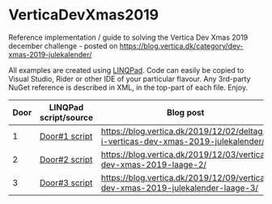 # VerticaDevXmas2019
Reference implementation / guide to solving the Vertica Dev Xmas 2019 december challenge - posted on https://blog.vertica.dk/category/dev-xmas-2019-julekalender/

All examples are created using [LINQPad](https://www.linqpad.net/). Code can easily be copied to Visual Studio, Rider or other IDE of your particular flavour. Any 3rd-party NuGet reference is described in XML, in the top-part of each file. Enjoy.

| Door | LINQPad script/source | Blog post
| --- | --- | --- |
| 1 | [Door#1 script](vertica-dev-xmas-2019-door%231.linq) | https://blog.vertica.dk/2019/12/02/deltag-i-verticas-dev-xmas-2019-julekalender/ |
| 2 | [Door#2 script](vertica-dev-xmas-2019-door%232.linq) | https://blog.vertica.dk/2019/12/03/vertica-dev-xmas-2019-laage-2/ |
| 3 | [Door#3 script](vertica-dev-xmas-2019-door%233.linq) | https://blog.vertica.dk/2019/12/09/vertica-dev-xmas-2019-julekalender-laage-3/ |
